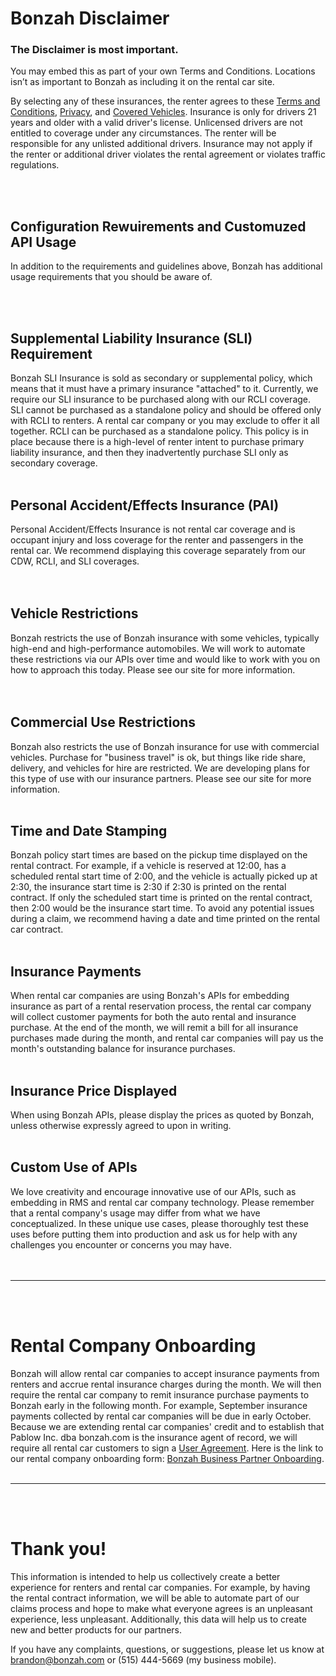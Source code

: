 # Bonzah Disclaimer
### The Disclaimer is most important.

You may embed this as part of your own Terms and Conditions. Locations isn’t as important to Bonzah as including it on the rental car site.

By selecting any of these insurances, the renter agrees to these [Terms and Conditions](https://bonzah.com/company/terms), [Privacy](https://bonzah.com/company/privacy), and [Covered Vehicles](https://bonzah.com/restricted-vehicle-types). Insurance is only for drivers 21 years and older with a valid driver's license. Unlicensed drivers are not entitled to coverage under any circumstances. The renter will be responsible for any unlisted additional drivers. Insurance may not apply if the renter or additional driver violates the rental agreement or violates traffic regulations. 

<br><br>

## Configuration Rewuirements and Customuzed API Usage
In addition to the requirements and guidelines above, Bonzah has additional usage requirements that you should be aware of.

<br><br>

## Supplemental Liability Insurance (SLI) Requirement 
Bonzah SLI Insurance is sold as secondary or supplemental policy, which means that it must have a primary insurance "attached" to it. Currently, we require our SLI insurance to be purchased along with our RCLI coverage. SLI cannot be purchased as a standalone policy and should be offered only with RCLI to renters. A rental car company or you may exclude to offer it all together. RCLI can be purchased as a standalone policy. This policy is in place because there is a high-level of renter intent to purchase primary liability insurance, and then they inadvertently purchase SLI only as secondary coverage.
<br><br>

## Personal Accident/Effects Insurance (PAI)
Personal Accident/Effects Insurance is not rental car coverage and is occupant injury and loss coverage for the renter and passengers in the rental car. We recommend displaying this coverage separately from our CDW, RCLI, and SLI coverages.  
<br><br>

## Vehicle Restrictions
Bonzah restricts the use of Bonzah insurance with some vehicles, typically high-end and high-performance automobiles. We will work to automate these restrictions via our APIs over time and would like to work with you on how to approach this today. Please see our site for more information.   
<br><br>

## Commercial Use Restrictions
Bonzah also restricts the use of Bonzah insurance for use with commercial vehicles. Purchase for "business travel" is ok, but things like ride share, delivery, and vehicles for hire are restricted. We are developing plans for this type of use with our insurance partners.  Please see our site for more information.
<br><br>

## Time and Date Stamping
Bonzah policy start times are based on the pickup time displayed on the rental contract. For example, if a vehicle is reserved at 12:00, has a scheduled rental start time of 2:00, and the vehicle is actually picked up at 2:30, the insurance start time is 2:30 if 2:30 is printed on the rental contract. If only the scheduled start time is printed on the rental contract, then 2:00 would be the insurance start time. To avoid any potential issues during a claim, we recommend having a date and time printed on the rental car contract. 
<br><br>

## Insurance Payments
When rental car companies are using Bonzah's APIs for embedding insurance as part of a rental reservation process, the rental car company will collect customer payments for both the auto rental and insurance purchase. At the end of the month, we will remit a bill for all insurance purchases made during the month, and rental car companies will pay us the month's outstanding balance for insurance purchases.
<br><br>

## Insurance Price Displayed
When using Bonzah APIs, please display the prices as quoted by Bonzah, unless otherwise expressly agreed to upon in writing.
<br><br>

## Custom Use of APIs
We love creativity and encourage innovative use of our APIs, such as embedding in RMS and rental car company technology. Please remember that a rental company's usage may differ from what we have conceptualized. In these unique use cases, please thoroughly test these uses before putting them into production and ask us for help with any challenges you encounter or concerns you may have.   
<br><br>

---

<br><br>

# Rental Company Onboarding
Bonzah will allow rental car companies to accept insurance payments from renters and accrue rental insurance charges during the month. We will then require the rental car company to remit insurance purchase payments to Bonzah early in the following month. For example, September insurance payments collected by rental car companies will be due in early October. Because we are extending rental car companies' credit and to establish that Pablow Inc. dba bonzah.com is the insurance agent of record, we will require all rental car customers to sign a [User Agreement](https://bonzahuseragreement.tilda.ws/). Here is the link to our rental company onboarding form: [Bonzah Business Partner Onboarding](https://www.jotform.com/form/242344002165141).
<br><br>

---
<br><br>

# Thank you!
This information is intended to help us collectively create a better experience for renters and rental car companies. For example, by having the rental contract information, we will be able to automate part of our claims process and hope to make what everyone agrees is an unpleasant experience, less unpleasant. Additionally, this data will help us to create new and better products for our partners.  

If you have any complaints, questions, or suggestions, please let us know at [brandon@bonzah.com](mailto:brandon@bonzah.com) or (515) 444-5669 (my business mobile).
